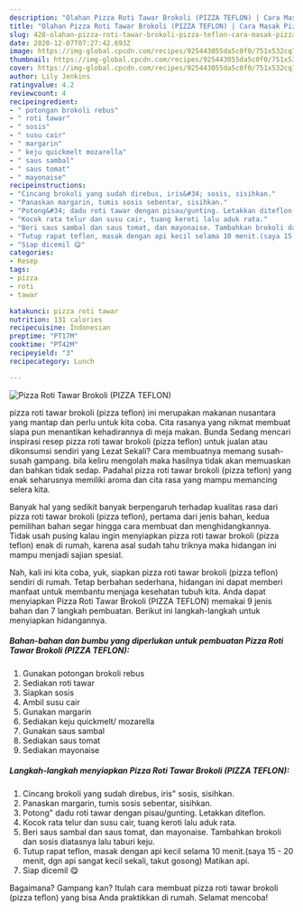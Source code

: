 ```yaml
---
description: "Olahan Pizza Roti Tawar Brokoli (PIZZA TEFLON) | Cara Masak Pizza Roti Tawar Brokoli (PIZZA TEFLON) Yang Enak Dan Mudah"
title: "Olahan Pizza Roti Tawar Brokoli (PIZZA TEFLON) | Cara Masak Pizza Roti Tawar Brokoli (PIZZA TEFLON) Yang Enak Dan Mudah"
slug: 428-olahan-pizza-roti-tawar-brokoli-pizza-teflon-cara-masak-pizza-roti-tawar-brokoli-pizza-teflon-yang-enak-dan-mudah
date: 2020-12-07T07:27:42.693Z
image: https://img-global.cpcdn.com/recipes/925443055da5c0f0/751x532cq70/pizza-roti-tawar-brokoli-pizza-teflon-foto-resep-utama.jpg
thumbnail: https://img-global.cpcdn.com/recipes/925443055da5c0f0/751x532cq70/pizza-roti-tawar-brokoli-pizza-teflon-foto-resep-utama.jpg
cover: https://img-global.cpcdn.com/recipes/925443055da5c0f0/751x532cq70/pizza-roti-tawar-brokoli-pizza-teflon-foto-resep-utama.jpg
author: Lily Jenkins
ratingvalue: 4.2
reviewcount: 4
recipeingredient:
- " potongan brokoli rebus"
- " roti tawar"
- " sosis"
- " susu cair"
- " margarin"
- " keju quickmelt mozarella"
- " saus sambal"
- " saus tomat"
- " mayonaise"
recipeinstructions:
- "Cincang brokoli yang sudah direbus, iris&#34; sosis, sisihkan."
- "Panaskan margarin, tumis sosis sebentar, sisihkan."
- "Potong&#34; dadu roti tawar dengan pisau/gunting. Letakkan diteflon."
- "Kocok rata telur dan susu cair, tuang keroti lalu aduk rata."
- "Beri saus sambal dan saus tomat, dan mayonaise. Tambahkan brokoli dan sosis diatasnya lalu taburi keju."
- "Tutup rapat teflon, masak dengan api kecil selama 10 menit.(saya 15 - 20 menit, dgn api sangat kecil sekali, takut gosong) Matikan api."
- "Siap dicemil 😋"
categories:
- Resep
tags:
- pizza
- roti
- tawar

katakunci: pizza roti tawar 
nutrition: 131 calories
recipecuisine: Indonesian
preptime: "PT17M"
cooktime: "PT42M"
recipeyield: "3"
recipecategory: Lunch

---
```



![Pizza Roti Tawar Brokoli (PIZZA TEFLON)](https://img-global.cpcdn.com/recipes/925443055da5c0f0/751x532cq70/pizza-roti-tawar-brokoli-pizza-teflon-foto-resep-utama.jpg)


pizza roti tawar brokoli (pizza teflon) ini merupakan makanan nusantara yang mantap dan perlu untuk kita coba. Cita rasanya yang nikmat membuat siapa pun menantikan kehadirannya di meja makan.
Bunda Sedang mencari inspirasi resep pizza roti tawar brokoli (pizza teflon) untuk jualan atau dikonsumsi sendiri yang Lezat Sekali? Cara membuatnya memang susah-susah gampang. bila keliru mengolah maka hasilnya tidak akan memuaskan dan bahkan tidak sedap. Padahal pizza roti tawar brokoli (pizza teflon) yang enak seharusnya memiliki aroma dan cita rasa yang mampu memancing selera kita.



Banyak hal yang sedikit banyak berpengaruh terhadap kualitas rasa dari pizza roti tawar brokoli (pizza teflon), pertama dari jenis bahan, kedua pemilihan bahan segar hingga cara membuat dan menghidangkannya. Tidak usah pusing kalau ingin menyiapkan pizza roti tawar brokoli (pizza teflon) enak di rumah, karena asal sudah tahu triknya maka hidangan ini mampu menjadi sajian spesial.


Nah, kali ini kita coba, yuk, siapkan pizza roti tawar brokoli (pizza teflon) sendiri di rumah. Tetap berbahan sederhana, hidangan ini dapat memberi manfaat untuk membantu menjaga kesehatan tubuh kita. Anda dapat menyiapkan Pizza Roti Tawar Brokoli (PIZZA TEFLON) memakai 9 jenis bahan dan 7 langkah pembuatan. Berikut ini langkah-langkah untuk menyiapkan hidangannya.

<!--inarticleads1-->

##### Bahan-bahan dan bumbu yang diperlukan untuk pembuatan Pizza Roti Tawar Brokoli (PIZZA TEFLON):

1. Gunakan  potongan brokoli rebus
1. Sediakan  roti tawar
1. Siapkan  sosis
1. Ambil  susu cair
1. Gunakan  margarin
1. Sediakan  keju quickmelt/ mozarella
1. Gunakan  saus sambal
1. Sediakan  saus tomat
1. Sediakan  mayonaise




<!--inarticleads2-->

##### Langkah-langkah menyiapkan Pizza Roti Tawar Brokoli (PIZZA TEFLON):

1. Cincang brokoli yang sudah direbus, iris&#34; sosis, sisihkan.
1. Panaskan margarin, tumis sosis sebentar, sisihkan.
1. Potong&#34; dadu roti tawar dengan pisau/gunting. Letakkan diteflon.
1. Kocok rata telur dan susu cair, tuang keroti lalu aduk rata.
1. Beri saus sambal dan saus tomat, dan mayonaise. Tambahkan brokoli dan sosis diatasnya lalu taburi keju.
1. Tutup rapat teflon, masak dengan api kecil selama 10 menit.(saya 15 - 20 menit, dgn api sangat kecil sekali, takut gosong) Matikan api.
1. Siap dicemil 😋




Bagaimana? Gampang kan? Itulah cara membuat pizza roti tawar brokoli (pizza teflon) yang bisa Anda praktikkan di rumah. Selamat mencoba!
